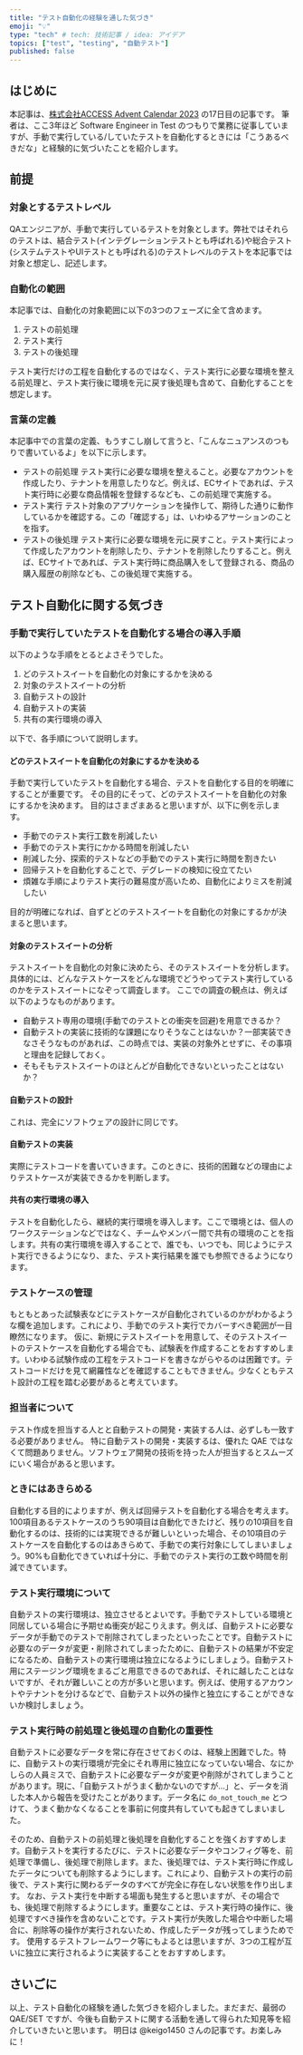 ```yaml
---
title: "テスト自動化の経験を通した気づき"
emoji: "💡"
type: "tech" # tech: 技術記事 / idea: アイデア
topics: ["test", "testing", "自動テスト"]
published: false
---
```


## はじめに

本記事は、[株式会社ACCESS Advent Calendar 2023](https://qiita.com/advent-calendar/2023/access) の17日目の記事です。
筆者は、ここ3年ほど Software Engineer in Test のつもりで業務に従事していますが、手動で実行している/していたテストを自動化するときには「こうあるべきだな」と経験的に気づいたことを紹介します。

## 前提

### 対象とするテストレベル

QAエンジニアが、手動で実行しているテストを対象とします。弊社ではそれらのテストは、結合テスト(インテグレーションテストとも呼ばれる)や総合テスト(システムテストやUIテストとも呼ばれる)のテストレベルのテストを本記事では対象と想定し、記述します。

### 自動化の範囲

本記事では、自動化の対象範囲に以下の3つのフェーズに全て含めます。

1. テストの前処理
2. テスト実行
3. テストの後処理

テスト実行だけの工程を自動化するのではなく、テスト実行に必要な環境を整える前処理と、テスト実行後に環境を元に戻す後処理も含めて、自動化することを想定します。

### 言葉の定義

本記事中での言葉の定義、もうすこし崩して言うと、「こんなニュアンスのつもりで書いているよ」を以下に示します。

- テストの前処理
  テスト実行に必要な環境を整えること。必要なアカウントを作成したり、テナントを用意したりなど。例えば、ECサイトであれば、テスト実行時に必要な商品情報を登録するなども、この前処理で実施する。
- テスト実行
  テスト対象のアプリケーションを操作して、期待した通りに動作しているかを確認する。この「確認する」は、いわゆるアサーションのことを指す。
- テストの後処理
  テスト実行に必要な環境を元に戻すこと。テスト実行によって作成したアカウントを削除したり、テナントを削除したりすること。例えば、ECサイトであれば、テスト実行時に商品購入をして登録される、商品の購入履歴の削除なども、この後処理で実施する。

## テスト自動化に関する気づき

### 手動で実行していたテストを自動化する場合の導入手順

以下のような手順をとるとよさそうでした。

1. どのテストスイートを自動化の対象にするかを決める
1. 対象のテストスイートの分析
1. 自動テストの設計
1. 自動テストの実装
1. 共有の実行環境の導入

以下で、各手順について説明します。

#### どのテストスイートを自動化の対象にするかを決める

手動で実行していたテストを自動化する場合、テストを自動化する目的を明確にすることが重要です。
その目的にそって、どのテストスイートを自動化の対象にするかを決めます。
目的はさまざまあると思いますが、以下に例を示します。

- 手動でのテスト実行工数を削減したい
- 手動でのテスト実行にかかる時間を削減したい
- 削減した分、探索的テストなどの手動でのテスト実行に時間を割きたい
- 回帰テストを自動化することで、デグレードの検知に役立てたい
- 煩雑な手順によりテスト実行の難易度が高いため、自動化によりミスを削減したい

目的が明確になれば、自ずとどのテストスイートを自動化の対象にするかが決まると思います。

#### 対象のテストスイートの分析

テストスイートを自動化の対象に決めたら、そのテストスイートを分析します。
具体的には、どんなテストケースをどんな環境でどうやってテスト実行しているのかをテストスイートになぞって調査します。
ここでの調査の観点は、例えば以下のようなものがあります。

- 自動テスト専用の環境(手動でのテストとの衝突を回避)を用意できるか？
- 自動テストの実装に技術的な課題になりそうなことはないか？一部実装できなさそうなものがあれば、この時点では、実装の対象外とせずに、その事項と理由を記録しておく。
- そもそもテストスイートのほとんどが自動化できないといったことはないか？

#### 自動テストの設計

これは、完全にソフトウェアの設計に同じです。

#### 自動テストの実装

実際にテストコードを書いていきます。このときに、技術的困難などの理由によりテストケースが実装できるかを判断します。

#### 共有の実行環境の導入

テストを自動化したら、継続的実行環境を導入します。ここで環境とは、個人のワークステーションなどではなく、チームやメンバー間で共有の環境のことを指します。共有の実行環境を導入することで、誰でも、いつでも、同じようにテスト実行できるようになり、また、テスト実行結果を誰でも参照できるようになります。

### テストケースの管理

もともとあった試験表などにテストケースが自動化されているのかがわかるような欄を追加します。これにより、手動でのテスト実行でカバーすべき範囲が一目瞭然になります。
仮に、新規にテストスイートを用意して、そのテストスイートのテストケースを自動化する場合でも、試験表を作成することをおすすめします。いわゆる試験作成の工程をテストコードを書きながらやるのは困難です。テストコードだけを見て網羅性などを確認することもできません。少なくともテスト設計の工程を踏む必要があると考えています。

### 担当者について

テスト作成を担当する人とと自動テストの開発・実装する人は、必ずしも一致する必要がありません。
特に自動テストの開発・実装するは、優れた QAE ではなくて問題ありません。ソフトウェア開発の技術を持った人が担当するとスムーズにいく場合があると思います。

### ときにはあきらめる

自動化する目的によりますが、例えば回帰テストを自動化する場合を考えます。100項目あるテストケースのうち90項目は自動化できたけど、残りの10項目を自動化するのは、技術的には実現できるが難しいといった場合、その10項目のテストケースを自動化するのはあきらめて、手動での実行対象にしてしまいましょう。90%も自動化できていれば十分に、手動でのテスト実行の工数や時間を削減できています。

### テスト実行環境について

自動テストの実行環境は、独立させるとよいです。手動でテストしている環境と同居している場合に予期せぬ衝突が起こりえます。例えば、自動テストに必要なデータが手動でのテストで削除されてしまったといったことです。自動テストに必要なのデータが変更・削除されてしまったために、自動テストの結果が不安定になるため、自動テストの実行環境は独立になるようにしましょう。自動テスト用にステージング環境をまるごと用意できるのであれば、それに越したことはないですが、それが難しいことの方が多いと思います。例えば、使用するアカウントやテナントを分けるなどで、自動テスト以外の操作と独立にすることができないか検討しましょう。

### テスト実行時の前処理と後処理の自動化の重要性

自動テストに必要なデータを常に存在させておくのは、経験上困難でした。特に、自動テストの実行環境が完全にそれ専用に独立になっていない場合、なにかしらの人員ミスで、自動テストに必要なデータが変更や削除がされてしまうことがあります。現に、「自動テストがうまく動かないのですが...」と、データを消した本人から報告を受けたことがあります。データ名に `do_not_touch_me` とつけて、うまく動かなくなることを事前に何度共有していても起きてしまいました。

そのため、自動テストの前処理と後処理を自動化することを強くおすすめします。自動テストを実行するたびに、テストに必要なデータやコンフィグ等を、前処理で準備し、後処理で削除します。また、後処理では、テスト実行時に作成したデータについても削除するようにします。これにより、自動テストの実行の前後で、テスト実行に関わるデータのすべてが完全に存在しない状態を作り出します。
なお、テスト実行を中断する場面も発生すると思いますが、その場合でも、後処理で削除するようにします。重要なことは、テスト実行時の操作に、後処理ですべき操作を含めないことです。テスト実行が失敗した場合や中断した場合に、削除等の操作が実行されないため、作成したデータが残ってしまうためです。
使用するテストフレームワーク等にもよるとは思いますが、3つの工程が互いに独立に実行されるように実装することをおすすめします。

## さいごに

以上、テスト自動化の経験を通した気づきを紹介しました。まだまだ、最弱の QAE/SET ですが、今後も自動テストに関する活動を通して得られた知見等を紹介していきたいと思います。
明日は @keigo1450 さんの記事です。お楽しみに！

<!-- qiita article id: 90c826f9ef8930f1cf36 -->
